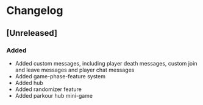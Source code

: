# Changelog

## [Unreleased]

### Added

- Added custom messages, including player death messages, custom join and leave messages and player chat messages
- Added game-phase-feature system
- Added hub
- Added randomizer feature
- Added parkour hub mini-game
